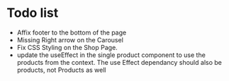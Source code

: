 # Todo list
- Affix footer to the bottom of the page
- Missing Right arrow on the Carousel
- Fix CSS Styling on the Shop Page.
- update the useEffect in the single product component to use  the products from the context. The use Effect dependancy should also be products, not Products as well